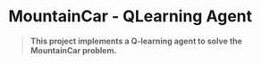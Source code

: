 # MountainCar - QLearning Agent

> **This project implements a Q-learning agent to solve the MountainCar problem.**
